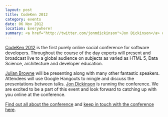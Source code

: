 ```yaml
---
layout: post
title: CodeKen 2012
category: events
date: 06 Nov 2012
location: Everywhere!
summary: <a href="http://twitter.com/jonmdickinson">Jon Dickinson</a> organised <a href="http://codeken.com/codeken-2012">CodeKen 2012</a> an online social conference for passionate developers everywhere.
---
```

[CodeKen 2012](http://codeken.com/codeken-2012/) is the first purely online social conference for  software developers. Throughout the course of the day experts will present and broadcast live to a global audience on subjects as varied as HTML 5, Data Science, architecture and developer education.

[Julian Browne](http://twitter.com/julianbrowne) will be presenting along with many other fantastic speakers. Attendees will use Google Hangouts to mingle and discuss the presentations between talks. [Jon Dickinson](http://twitter.com/jonmdickinson) is running the conference. We are excited to be a part of this event and look forward to catching up with you online at the conference. 

[Find out all about the conference](http://codeken.com/codeken-2012) and [keep in touch with the conference here](http://codeken.com/codeken-2012/register.html).

